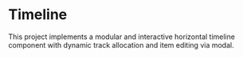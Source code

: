 # Timeline
This project implements a modular and interactive horizontal timeline component with dynamic track allocation and item editing via modal.
